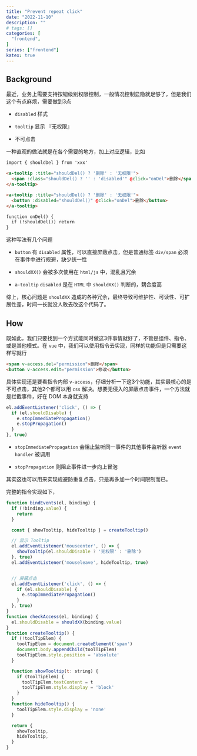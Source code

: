 ```yaml
---
title: "Prevent repeat click"
date: "2022-11-10"
description: ""
# tags: []
categories: [
  "frontend",
]
series: ["frontend"]
katex: true
---
```


<!--more-->

## Background

最近，业务上需要支持按钮级别权限控制，一般情况控制显隐就足够了，但是我们这个有点麻烦，需要做到3点

- `disabled` 样式

- `tooltip` 显示 『无权限』

- 不可点击


一种直观的做法就是在各个需要的地方，加上对应逻辑，比如

```html
import { shouldDel } from 'xxx'

<a-tooltip :title="shouldDel() ? '删除' : '无权限'">
  <span :class="shouldDel() ? '' : 'disabled'" @click="onDel">删除</span>
</a-tooltip>

<a-tooltip :title="shouldDel() ? '删除' : '无权限'">
  <button :disabled="shouldDel()" @click="onDel">删除</button>
</a-tooltip>

function onDel() {
  if (!shouldDel()) return
}
```

这种写法有几个问题

- `button` 有 `disabled` 属性，可以直接屏蔽点击，但是普通标签 `div/span` 必须在事件中进行规避，缺少统一性

- `shouldXX()` 会被多次使用在 `html/js` 中，混乱且冗余

- `a-tooltip` `disabled` 是在 `HTML` 中 `shouldXX()` 判断的，耦合度高

综上，核心问题是 `shouldXX` 造成的各种冗余，最终导致可维护性、可读性、可扩展性差，时间一长就没人敢去改这个代码了。

## How

既如此，我们只要找到一个方式能同时做这3件事情就好了，不管是组件、指令、或是其他模式。在 `vue` 中，我们可以使用指令去实现，同样的功能但是只需要这样写就行

```html
<span v-access.del="permission">删除</span>
<button v-access.edit="permission">修改</button>
```

具体实现还是要看指令内部 `v-access`，仔细分析一下这3个功能，其实最核心的是 不可点击，其他2个都可以用 `css` 解决。想要无侵入的屏蔽点击事件，一个方法就是拦截事件，好在 DOM 本身就支持


```js
el.addEventListener('click', () => {
  if (el.shouldDisable) {
    e.stopImmediatePropagation()
    e.stopPropagation()
  }
}, true)
```

- `stopImmediatePropagation` 会阻止监听同一事件的其他事件监听器 `event handler` 被调用

- `stopPropagation` 则阻止事件进一步向上冒泡


其实这也可以用来实现规避防重复点击，只是再多加一个时间限制而已。

完整的指令实现如下，

```js
function bindEvents(el, binding) {
  if (!binding.value) {
    return
  }

  const { showTooltip, hideTooltip } = createTooltip()

  // 显示 Tooltip
  el.addEventListener('mouseenter', () => {
    showTooltip(el.shouldDisable ? '无权限' : '删除')
  }, true)
  el.addEventListener('mouseleave', hideTooltip, true)


  // 屏蔽点击
  el.addEventListener('click', () => {
    if (el.shouldDisable) {
      e.stopImmediatePropagation()
    }
  }, true)
}
function checkAccess(el, binding) {
  el.shouldDisable = shouldXX(binding.value)
}
function createTooltip() {
  if (!toolTipElem) {
    toolTipElem = document.createElement('span')
    document.body.appendChild(toolTipElem)
    toolTipElem.style.position = 'absolute'
  }

  function showTooltip(t: string) {
    if (toolTipElem) {
      toolTipElem.textContent = t
      toolTipElem.style.display = 'block'
    }
  }
  function hideTooltip() {
    toolTipElem.style.display = 'none'
  }

  return {
    showTooltip,
    hideTooltip,
  }
}
```

